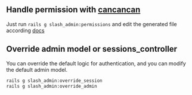 ## Handle permission with [cancancan](https://github.com/CanCanCommunity/cancancan)

Just run `rails g slash_admin:permissions` and edit the generated file according [docs](https://github.com/CanCanCommunity/cancancan/wiki/defining-abilities)

## Override admin model or sessions_controller

You can override the default logic for authentication, and you can modify the default admin model.

```bash
rails g slash_admin:override_session
rails g slash_admin:override_admin
```
